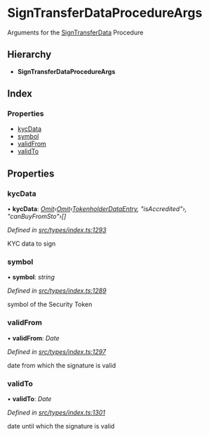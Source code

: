 # SignTransferDataProcedureArgs

Arguments for the [SignTransferData](../enums/_types_index_.proceduretype.md#signtransferdata) Procedure

## Hierarchy

* **SignTransferDataProcedureArgs**

## Index

### Properties

* [kycData](_types_index_.signtransferdataprocedureargs.md#kycdata)
* [symbol](_types_index_.signtransferdataprocedureargs.md#symbol)
* [validFrom](_types_index_.signtransferdataprocedureargs.md#validfrom)
* [validTo](_types_index_.signtransferdataprocedureargs.md#validto)

## Properties

### kycData

• **kycData**: [_Omit_](../external-modules/_types_index_.md#omit)_‹_[_Omit_](../external-modules/_types_index_.md#omit)_‹_[_TokenholderDataEntry_](_types_index_.tokenholderdataentry.md)_, "isAccredited"›, "canBuyFromSto"›\[\]_

_Defined in_ [_src/types/index.ts:1293_](https://github.com/PolymathNetwork/polymath-sdk/blob/e8bbc1e/src/types/index.ts#L1293)

KYC data to sign

### symbol

• **symbol**: _string_

_Defined in_ [_src/types/index.ts:1289_](https://github.com/PolymathNetwork/polymath-sdk/blob/e8bbc1e/src/types/index.ts#L1289)

symbol of the Security Token

### validFrom

• **validFrom**: _Date_

_Defined in_ [_src/types/index.ts:1297_](https://github.com/PolymathNetwork/polymath-sdk/blob/e8bbc1e/src/types/index.ts#L1297)

date from which the signature is valid

### validTo

• **validTo**: _Date_

_Defined in_ [_src/types/index.ts:1301_](https://github.com/PolymathNetwork/polymath-sdk/blob/e8bbc1e/src/types/index.ts#L1301)

date until which the signature is valid

